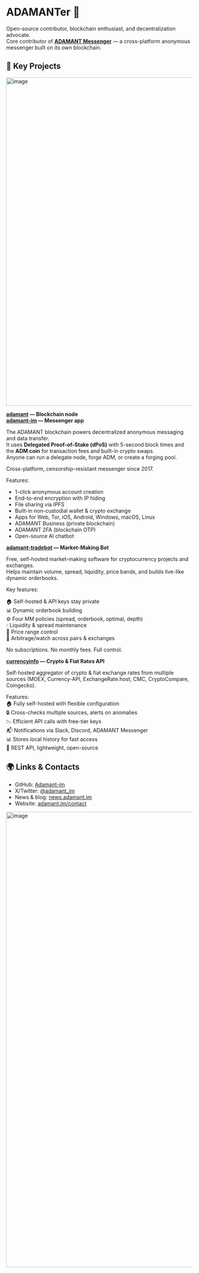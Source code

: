 # ADAMANTer 👋

Open-source contributor, blockchain enthusiast, and decentralization advocate.  
Core contributor of **[ADAMANT Messenger](https://github.com/Adamant-im)** — a cross-platform anonymous messenger built on its own blockchain.

## 🚀 Key Projects

<img width="2000" height="884" alt="image" src="https://github.com/user-attachments/assets/a7cd461b-f97e-4f0c-868b-829b42cef9c9" />

**[adamant](https://github.com/Adamant-im/adamant) — Blockchain node**  
**[adamant-im](https://github.com/Adamant-im/adamant-im) — Messenger app**  

The ADAMANT blockchain powers decentralized anonymous messaging and data transfer.  
It uses **Delegated Proof-of-Stake (dPoS)** with 5-second block times and the **ADM coin** for transaction fees and built-in crypto swaps.  
Anyone can run a delegate node, forge ADM, or create a forging pool.

Cross-platform, censorship-resistant messenger since 2017.  

Features:  

- 1-click anonymous account creation  
- End-to-end encryption with IP hiding  
- File sharing via IPFS  
- Built-in non-custodial wallet & crypto exchange  
- Apps for Web, Tor, iOS, Android, Windows, macOS, Linux  
- ADAMANT Business (private blockchain)  
- ADAMANT 2FA (blockchain OTP)  
- Open-source AI chatbot  

**[adamant-tradebot](https://github.com/Adamant-im/adamant-tradebot) — Market-Making Bot**  

Free, self-hosted market-making software for cryptocurrency projects and exchanges.  
Helps maintain volume, spread, liquidity, price bands, and builds live-like dynamic orderbooks.  

Key features:  

🏠 Self-hosted & API keys stay private  
📊 Dynamic orderbook building  
⚙️ Four MM policies (spread, orderbook, optimal, depth)  
💧 Liquidity & spread maintenance  
📏 Price range control  
💱 Arbitrage/watch across pairs & exchanges  

No subscriptions. No monthly fees. Full control.  

**[currencyinfo](https://github.com/Adamant-im/currencyinfo) — Crypto & Fiat Rates API**  

Self-hosted aggregator of crypto & fiat exchange rates from multiple sources (MOEX, Currency-API, ExchangeRate.host, CMC, CryptoCompare, Coingecko).  

Features:  
🏠 Fully self-hosted with flexible configuration  
🔒 Cross-checks multiple sources, alerts on anomalies  
📉 Efficient API calls with free-tier keys  
📬 Notifications via Slack, Discord, ADAMANT Messenger  
📊 Stores local history for fast access  
🚀 REST API, lightweight, open-source  

## 🌍 Links & Contacts

- GitHub: [Adamant-im](https://github.com/Adamant-im)  
- X/Twitter: [@adamant_im](https://x.com/adamant_im)  
- News & blog: [news.adamant.im](https://news.adamant.im)  
- Website: [adamant.im/contact](https://adamant.im/contact)  

<img width="1200" height="1226" alt="image" src="https://github.com/user-attachments/assets/3cc56041-94a6-485a-b180-07af3916c4b8" />

